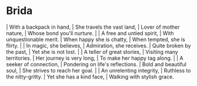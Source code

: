 # Brida

| With a backpack in hand,
| She travels the vast land,
| Lover of mother nature,
| Whose bond you\'ll nurture.
| 
| A free and untied spirit,
| With unquestionable merit.
| When happy she is chatty,
| When tempted, she is flirty.
| 
| In magic, she believes,
| Admiration, she receives.
| Quite broken by the past,
| Yet she is not lost.
| 
| A teller of great stories,
| Visiting many territories.
| Her journey is very long,
| To make her happy tag along.
| 
| A seeker of connection,
| Pondering on life\'s reflections.
| Bold and beautiful soul,
| She strives to reach her goal.
| 
| An unrelenting integrity,
| Ruthless to the nitty-gritty.
| Yet she has a kind face,
| Walking with stylish grace.
